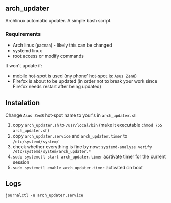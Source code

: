 ## arch_updater
Archlinux automatic updater. A simple bash script. 

### Requirements
* Arch linux (`pacman`) - likely this can be changed
* systemd linux
* root access or modify commands

It won't update if:
* mobile hot-spot is used (my phone' hot-spot is: `Asus Zen8`)
* Firefox is about to be updated (in order not to break your work since Firefox needs restart after being updated)

## Instalation

Change `Asus Zen8` hot-spot name to your's in `arch_updater.sh`

1. copy `arch_updater.sh` to `/usr/local/bin` (make it executable `chmod 755 arch_updater.sh`)
2. copy `arch_updater.service` and `arch_updater.timer` to `/etc/systemd/system/`
3. check whether everything is fine by now: `systemd-analyze verify /etc/systemd/system/arch_updater.*`
4. `sudo systemctl start arch_updater.timer` acrtivate timer for the current session
5. `sudo systemctl enable arch_updater.timer` activated on boot

## Logs
`journalctl -u arch_updater.service`


